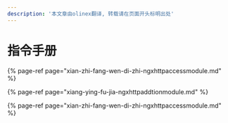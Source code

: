 ```yaml
---
description: '本文章由olinex翻译, 转载请在页面开头标明出处'
---
```


# 指令手册

{% page-ref page="xian-zhi-fang-wen-di-zhi-ngxhttpaccessmodule.md" %}

{% page-ref page="xiang-ying-fu-jia-ngxhttpaddtionmodule.md" %}

{% page-ref page="xian-zhi-fang-wen-di-zhi-ngxhttpaccessmodule.md" %}



